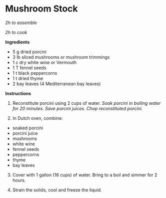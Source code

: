 # Mushroom Stock
_2h to assemble_

_2h to cook_

**Ingredients** 

* 5 g dried porcini
* 3 lb sliced mushrooms or mushroom trimmings
* 1 c dry white wine or Vermouth
* 1 T fennel seeds
* 1 t black peppercorns
* 1 t dried thyme
* 2 bay leaves (4 Mediterranean bay leaves)

**Instructions**

1. Reconstitute porcini using 2 cups of water. _Soak porcini in boiling water for 20 minutes. Save porcini juices. Chop reconstituted porcini._

2. In Dutch oven, combine: 

* soaked porcini
* porcini juice
* mushrooms
* white wine 
* fennel seeds
* peppercorns 
* thyme 
* bay leaves

3. Cover with 1 gallon (16 cups) of water. Bring to a boil and simmer for 2 hours. 

4. Strain the solids, cool and freeze the liquid. 

